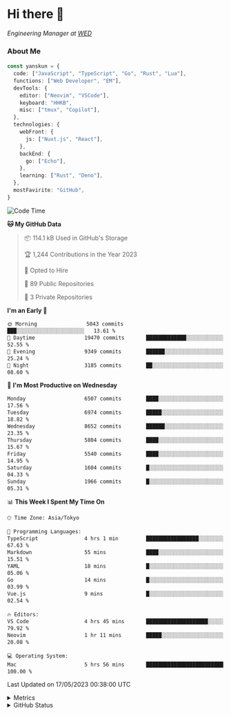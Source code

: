 # Hi there&nbsp;:wave:

<!-- ![Alt text](https://spotify-recently-played-readme.vercel.app/api?user=31kynbuubkiu3r4qh4hjuaglhfay) -->

_Engineering Manager at [WED](https://github.com/wedinc)_

### About Me

```ts
const yanskun = {
  code: ["JavaScript", "TypeScript", "Go", "Rust", "Lua"],
  functions: ["Web Developer", "EM"],
  devTools: {
    editor: ["Neovim", "VSCode"],
    keyboard: "HHKB",
    misc: ["tmux", "Copilot"],
  },
  technologies: {
    webFront: {
      js: ["Nuxt.js", "React"],
    },
    backEnd: {
      go: ["Echo"],
    },
    learning: ["Rust", "Deno"],
  },
  mostFavirite: "GitHub",
}
```

<!--START_SECTION:waka-->
![Code Time](http://img.shields.io/badge/Code%20Time-303%20hrs%206%20mins-blue)

**🐱 My GitHub Data** 

> 📦 114.1 kB Used in GitHub's Storage 
 > 
> 🏆 1,244 Contributions in the Year 2023
 > 
> 💼 Opted to Hire
 > 
> 📜 89 Public Repositories 
 > 
> 🔑 3 Private Repositories 
 > 
**I'm an Early 🐤** 

```text
🌞 Morning                5043 commits        ███░░░░░░░░░░░░░░░░░░░░░░   13.61 % 
🌆 Daytime                19470 commits       █████████████░░░░░░░░░░░░   52.55 % 
🌃 Evening                9349 commits        ██████░░░░░░░░░░░░░░░░░░░   25.24 % 
🌙 Night                  3185 commits        ██░░░░░░░░░░░░░░░░░░░░░░░   08.60 % 
```
📅 **I'm Most Productive on Wednesday** 

```text
Monday                   6507 commits        ████░░░░░░░░░░░░░░░░░░░░░   17.56 % 
Tuesday                  6974 commits        █████░░░░░░░░░░░░░░░░░░░░   18.82 % 
Wednesday                8652 commits        ██████░░░░░░░░░░░░░░░░░░░   23.35 % 
Thursday                 5804 commits        ████░░░░░░░░░░░░░░░░░░░░░   15.67 % 
Friday                   5540 commits        ████░░░░░░░░░░░░░░░░░░░░░   14.95 % 
Saturday                 1604 commits        █░░░░░░░░░░░░░░░░░░░░░░░░   04.33 % 
Sunday                   1966 commits        █░░░░░░░░░░░░░░░░░░░░░░░░   05.31 % 
```


📊 **This Week I Spent My Time On** 

```text
🕑︎ Time Zone: Asia/Tokyo

💬 Programming Languages: 
TypeScript               4 hrs 1 min         █████████████████░░░░░░░░   67.63 % 
Markdown                 55 mins             ████░░░░░░░░░░░░░░░░░░░░░   15.51 % 
YAML                     18 mins             █░░░░░░░░░░░░░░░░░░░░░░░░   05.06 % 
Go                       14 mins             █░░░░░░░░░░░░░░░░░░░░░░░░   03.99 % 
Vue.js                   9 mins              █░░░░░░░░░░░░░░░░░░░░░░░░   02.54 % 

🔥 Editors: 
VS Code                  4 hrs 45 mins       ████████████████████░░░░░   79.92 % 
Neovim                   1 hr 11 mins        █████░░░░░░░░░░░░░░░░░░░░   20.08 % 

💻 Operating System: 
Mac                      5 hrs 56 mins       █████████████████████████   100.00 % 
```


 Last Updated on 17/05/2023 00:38:00 UTC
<!--END_SECTION:waka-->

<details>
  <summary>Metrics</summary>
  <img src="https://github.com/yanskun/yanskun/blob/main/github-metrics.svg" alt="Metrics">
</details>

<details>
  <summary>GitHub Status</summary>
  <picture>
    <source media="(prefers-color-scheme: dark)" srcset="https://raw.githubusercontent.com/yanskun/yanskun/master/profile-summary-card-output/nord_dark/0-profile-details.svg">
   <img src="https://raw.githubusercontent.com/yanskun/yanskun/master/profile-summary-card-output/default/0-profile-details.svg">
  </picture>
  <br>
  <picture>
    <source media="(prefers-color-scheme: dark)" srcset="https://raw.githubusercontent.com/yanskun/yanskun/master/profile-summary-card-output/nord_dark/1-repos-per-language.svg">
   <img src="https://raw.githubusercontent.com/yanskun/yanskun/master/profile-summary-card-output/default/1-repos-per-language.svg">
  </picture>
  <picture>
    <source media="(prefers-color-scheme: dark)" srcset="https://raw.githubusercontent.com/yanskun/yanskun/master/profile-summary-card-output/nord_dark/2-most-commit-language.svg">
   <img src="https://raw.githubusercontent.com/yanskun/yanskun/master/profile-summary-card-output/default/2-most-commit-language.svg">
  </picture>
  <br>
  <picture>
    <source media="(prefers-color-scheme: dark)" srcset="https://raw.githubusercontent.com/yanskun/yanskun/master/profile-summary-card-output/nord_dark/3-stats.svg">
   <img src="https://raw.githubusercontent.com/yanskun/yanskun/master/profile-summary-card-output/default/3-stats.svg">
  </picture>
  <picture>
    <source media="(prefers-color-scheme: dark)" srcset="https://raw.githubusercontent.com/yanskun/yanskun/master/profile-summary-card-output/nord_dark/4-productive-time.svg">
   <img src="https://raw.githubusercontent.com/yanskun/yanskun/master/profile-summary-card-output/default/4-productive-time.svg">
  </picture>
</details>

